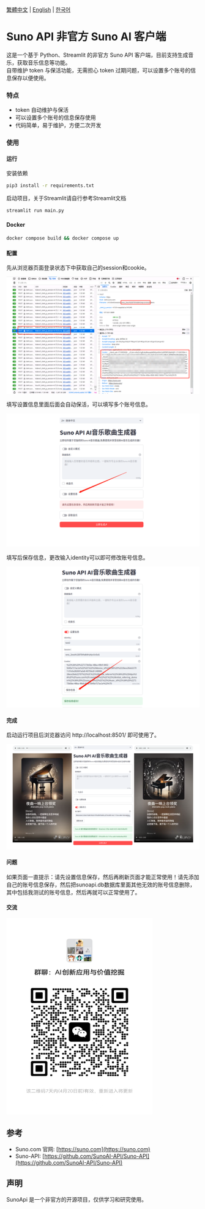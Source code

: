 [繁體中文](README_TC.md) | [English](README.md) | [한국어](README_KR.md)

# Suno API 非官方 Suno AI 客户端

这是一个基于 Python、Streamlit 的非官方 Suno API 客户端，目前支持生成音乐，获取音乐信息等功能。  
自带维护 token 与保活功能，无需担心 token 过期问题，可以设置多个账号的信息保存以便使用。

### 特点

- token 自动维护与保活
- 可以设置多个账号的信息保存使用
- 代码简单，易于维护，方便二次开发

### 使用

#### 运行

安装依赖

```bash
pip3 install -r requirements.txt
```

启动项目，关于Streamlit请自行参考Streamlit文档

```bash
streamlit run main.py
```

#### Docker

```bash
docker compose build && docker compose up
```


#### 配置

先从浏览器页面登录状态下中获取自己的session和cookie。

![session](./images/session.png)

填写设置信息里面后面会自动保活，可以填写多个账号信息。

![session1](./images/session1.png)

填写后保存信息，更改输入identity可以即可修改账号信息。

![session2](./images/session2.png)

#### 完成

启动运行项目后浏览器访问 http://localhost:8501/ 即可使用了。

![docs](./images/index.png)


#### 问题

如果页面一直提示：请先设置信息保存，然后再刷新页面才能正常使用！请先添加自己的账号信息保存，然后把sunoapi.db数据库里面其他无效的账号信息删除，其中包括我测试的账号信息，然后再就可以正常使用了。


#### 交流

<img src="./images/wechat.jpg" width="382px" height="511px" />


## 参考

- Suno.com 官网: [https://suno.com](https://suno.com)
- Suno-API: [https://github.com/SunoAI-API/Suno-API](https://github.com/SunoAI-API/Suno-API)


## 声明

SunoApi 是一个非官方的开源项目，仅供学习和研究使用。